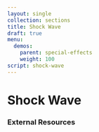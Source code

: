 ```yaml
---
layout: single
collection: sections
title: Shock Wave
draft: true
menu:
  demos:
    parent: special-effects
    weight: 100
script: shock-wave
---
```


# Shock Wave

### External Resources
